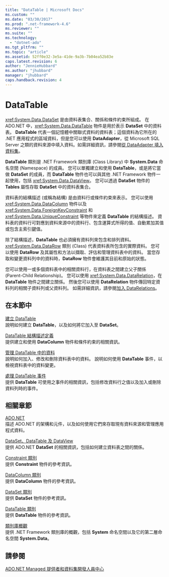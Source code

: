 ```yaml
---
title: "DataTable | Microsoft Docs"
ms.custom: ""
ms.date: "03/30/2017"
ms.prod: ".net-framework-4.6"
ms.reviewer: ""
ms.suite: ""
ms.technology: 
  - "dotnet-ado"
ms.tgt_pltfrm: ""
ms.topic: "article"
ms.assetid: 52ff0e32-3e5a-41de-9a3b-7b04ea52b83e
caps.latest.revision: 6
author: "JennieHubbard"
ms.author: "jhubbard"
manager: "jhubbard"
caps.handback.revision: 4
---
```

# DataTable
<xref:System.Data.DataSet> 是由資料表集合、關係和條件約束所組成。  在 ADO.NET 中，<xref:System.Data.DataTable> 物件是用於表示 **DataSet** 中的資料表。  **DataTable** 代表一個記憶體中關聯式資料的資料表；這個資料為它所在的 .NET 應用程式的區域資料，但是您可以使用 **DataAdapter**，從 Microsoft SQL Server 之類的資料來源中填入資料。如需詳細資訊，請參閱[從 DataAdapter 填入資料集](../../../../../docs/framework/data/adonet/populating-a-dataset-from-a-dataadapter.md)。  
  
 **DataTable** 類別是 .NET Framework 類別庫 \(Class Library\) 中 **System.Data** 命名空間 \(Namespace\) 的成員。  您可以單獨建立和使用 **DataTable**，或是將它當做 **DataSet** 的成員，而 **DataTable** 物件也可以與其他 .NET Framework 物件一起使用，包括 <xref:System.Data.DataView>。  您可以透過 **DataSet** 物件的 **Tables** 屬性存取 **DataSet** 中的資料表集合。  
  
 資料表的結構描述 \(或稱為結構\) 是由資料行或條件約束來表示。  您可以使用 <xref:System.Data.DataColumn> 物件以及 <xref:System.Data.ForeignKeyConstraint> 和 <xref:System.Data.UniqueConstraint> 等物件來定義 **DataTable** 的結構描述。  資料表的資料行可對應到資料來源中的資料行、包含運算式所得的值、自動累加其值或包含主索引鍵值。  
  
 除了結構描述，**DataTable** 也必須擁有資料列來包含和排列資料。  <xref:System.Data.DataRow> 類別 \(Class\) 代表資料表所包含的實際資料。  您可以使用 **DataRow** 及其屬性和方法以擷取、評估和管理資料表中的資料。  當您存取和變更資料列中的資料時，**DataRow** 物件會維護其目前和原始的狀態。  
  
 您可以使用一或多個資料表中的相關資料行，在資料表之間建立父子關係 \(Parent\-Child Relationship\)。  您可以使用 <xref:System.Data.DataRelation>，在 **DataTable** 物件之間建立關係。  然後您可以使用 **DataRelation** 物件傳回特定資料列的相關子資料列或父資料列。  如需詳細資訊，請參閱[加入 DataRelations](../../../../../docs/framework/data/adonet/dataset-datatable-dataview/adding-datarelations.md)。  
  
## 在本節中  
 [建立 DataTable](../../../../../docs/framework/data/adonet/dataset-datatable-dataview/creating-a-datatable.md)  
 說明如何建立 **DataTable**，以及如何將它加入至 **DataSet**。  
  
 [DataTable 結構描述定義](../../../../../docs/framework/data/adonet/dataset-datatable-dataview/datatable-schema-definition.md)  
 提供建立和使用 **DataColumn** 物件和條件約束的相關資訊。  
  
 [管理 DataTable 中的資料](../../../../../docs/framework/data/adonet/dataset-datatable-dataview/manipulating-data-in-a-datatable.md)  
 說明如何加入、修改和刪除資料表中的資料。  說明如何使用 **DataTable** 事件，以檢視資料表中的資料變更。  
  
 [處理 DataTable 事件](../../../../../docs/framework/data/adonet/dataset-datatable-dataview/handling-datatable-events.md)  
 提供 **DataTable** 可使用之事件的相關資訊，包括修改資料行之值以及加入或刪除資料列時的事件。  
  
## 相關章節  
 [ADO.NET](../../../../../docs/framework/data/adonet/index.md)  
 描述 ADO.NET 的架構和元件，以及如何使用它們來存取現有資料來源和管理應用程式資料。  
  
 [DataSet、DataTable 及 DataView](../../../../../docs/framework/data/adonet/dataset-datatable-dataview/index.md)  
 提供 ADO.NET **DataSet** 的相關資訊，包括如何建立資料表之間的關係。  
  
 [Constraint 類別](frlrfSystemDataConstraintClassTopic)  
 提供 **Constraint** 物件的參考資訊。  
  
 [DataColumn 類別](frlrfSystemDataDataColumnClassTopic)  
 提供 **DataColumn** 物件的參考資訊。  
  
 [DataSet 類別](frlrfSystemDataDataSetClassTopic)  
 提供 **DataSet** 物件的參考資訊。  
  
 [DataTable 類別](frlrfSystemDataDataTableClassTopic)  
 提供 **DataTable** 物件的參考資訊。  
  
 [類別庫概觀](../../../../../docs/standard/class-library-overview.md)  
 提供 .NET Framework 類別庫的概觀，包括 **System** 命名空間以及它的第二層命名空間 **System.Data**。  
  
## 請參閱  
 [ADO.NET Managed 提供者和資料集開發人員中心](http://go.microsoft.com/fwlink/?LinkId=217917)